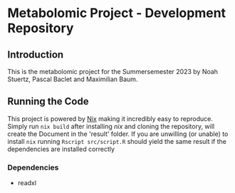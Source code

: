 # Metabolomic Project - Development Repository

## Introduction

This is the metabolomic project for the Summersemester 2023 by Noah Stuertz, Pascal Baclet and Maximilian Baum. 

## Running the Code

This project is powered by [Nix](https://nixos.org) making it incredibly easy to reproduce. Simply run `nix build` after installing *nix* and cloning the repository, will create the Document in the 'result' folder. If you are unwilling (or unable) to install `nix` running `Rscript src/script.R` should yield the same result if the dependencies are installed correctly

### Dependencies

* readxl
